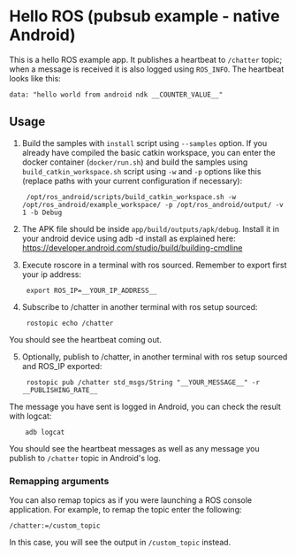 # Hello ROS (pubsub example - native Android)

This is a hello ROS example app. It publishes a heartbeat to `/chatter` topic; when a message is received it is also logged using `ROS_INFO`.
The heartbeat looks like this:

    data: "hello world from android ndk __COUNTER_VALUE__"

## Usage

1. Build the samples with `install` script using `--samples` option.
If you already have compiled the basic catkin workspace, you can enter the docker container (`docker/run.sh`) and build the samples using `build_catkin_workspace.sh` script using `-w` and `-p` options like this (replace paths with your current configuration if necessary):

		/opt/ros_android/scripts/build_catkin_workspace.sh -w /opt/ros_android/example_workspace/ -p /opt/ros_android/output/ -v 1 -b Debug

2. The APK file should be inside `app/build/outputs/apk/debug`. Install it in your android device using adb -d install as explained here:
        <https://developer.android.com/studio/build/building-cmdline>

3. Execute roscore in a terminal with ros sourced. Remember to export first your ip address:
        
        export ROS_IP=__YOUR_IP_ADDRESS__

4. Subscribe to /chatter in another terminal with ros setup sourced:
    
        rostopic echo /chatter

  You should see the heartbeat coming out.

5. Optionally, publish to /chatter, in another terminal with ros setup sourced and ROS_IP exported:

        rostopic pub /chatter std_msgs/String "__YOUR_MESSAGE__" -r __PUBLISHING_RATE__

  The message you have sent is logged in Android, you can check the result with logcat:

		adb logcat

  You should see the heartbeat messages as well as any message you publish to `/chatter` topic in Android's log.

### Remapping arguments

You can also remap topics as if you were launching a ROS console application. For example, to remap the topic enter the following:

	/chatter:=/custom_topic

In this case, you will see the output in `/custom_topic` instead.
